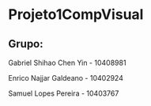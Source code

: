 # Projeto1CompVisual
## Grupo:

Gabriel Shihao Chen Yin - 10408981 

Enrico Najjar Galdeano - 10402924 

Samuel Lopes Pereira - 10403767 
